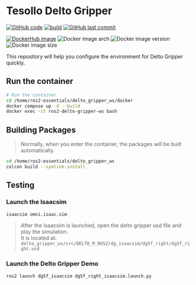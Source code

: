 # Tesollo Delto Gripper

[![GitHub code](https://img.shields.io/badge/code-blue?logo=github&label=github)](https://github.com/j3soon/ros2-essentials/tree/main/delto_gripper_ws)
[![build](https://img.shields.io/github/actions/workflow/status/j3soon/ros2-essentials/build-delto-gripper-ws.yaml?label=build)](https://github.com/j3soon/ros2-essentials/actions/workflows/build-delto-gripper-ws.yaml)
[![GitHub last commit](https://img.shields.io/github/last-commit/j3soon/ros2-essentials?path=delto_gripper_ws)](https://github.com/j3soon/ros2-essentials/commits/main/delto_gripper_ws)

[![DockerHub image](https://img.shields.io/badge/dockerhub-j3soon/ros2--delto--gripper--ws-important.svg?logo=docker)](https://hub.docker.com/r/j3soon/ros2-delto-gripper-ws/tags)
![Docker image arch](https://img.shields.io/badge/arch-amd64-blueviolet)
![Docker image version](https://img.shields.io/docker/v/j3soon/ros2-delto-gripper-ws)
![Docker image size](https://img.shields.io/docker/image-size/j3soon/ros2-delto-gripper-ws)

This repository will help you configure the environment for Delto Gripper quickly.

## Run the container

```bash
# Run the container
cd /home/ros2-essentials/delto_gripper_ws/docker
docker compose up -d --build
docker exec -it ros2-delto-gripper-ws bash
```

## Building Packages

> Normally, when you enter the container, the packages will be built automatically.

```bash
cd /home/ros2-essentials/delto_gripper_ws
colcon build --symlink-install
```

## Testing

### Launch the Isaacsim

```bash
isaacsim omni.isaac.sim
```

> After the Isaacsim is launched, open the delto gripper usd file and play the simulation.  
> It is located at: `delto_gripper_ws/src/DELTO_M_ROS2/dg_isaacsim/dg5f_right/dg5f_right.usd`

### Launch the Delto Gripper Demo

```bash
ros2 launch dg5f_isaacsim dg5f_right_isaacsim.launch.py
```
